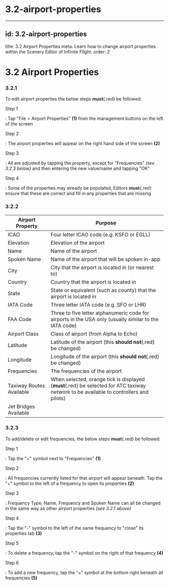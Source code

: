 # 3.2-airport-properties

---

## id: 3.2-airport-properties
title: 3.2 Airport Properties
meta: Learn how to change airport properties within the Scenery Editor of Infinite Flight.
order: 2

# 3.2 Airport Properties

### 3.2.1

To edit airport properties the below steps **must**{.red} be followed:

Step 1

: Tap "File > Airport Properties" **(1)** from the management buttons on the left of the screen

Step 2

: The airport properties will appear on the right hand side of the screen **(2)**

Step 3

: All are adjusted by tapping the property, except for "Frequencies" *(see 3.2.3 below)* and then entering the new value/name and tapping "OK"

Step 4

: Some of the properties may already be populated, Editors **must**{.red} ensure that these are correct and fill in any properties that are missing

### 3.2.2

| **Airport Property**     | **Purpose**                                                                                                                            |
| ------------------------ | -------------------------------------------------------------------------------------------------------------------------------------- |
| ICAO                     | Four letter ICAO code (e.g. KSFO or EGLL)                                                                                              |
| Elevation                | Elevation of the airport                                                                                                               |
| Name                     | Name of the airport                                                                                                                    |
| Spoken Name              | Name of the airport that will be spoken in-app                                                                                         |
| City                     | City that the airport is located in (or nearest to)                                                                                    |
| Country                  | Country that the airport is located in                                                                                                 |
| State                    | State or equivalent (such as county) that the airport is located in                                                                    |
| IATA Code                | Three letter IATA code (e.g. SFO or LHR)                                                                                               |
| FAA Code                 | Three to five letter alphanumeric code for airports in the USA only (usually similar to the IATA code)                                 |
| Airport Class            | Class of airport (from Alpha to Echo)                                                                                                  |
| Latitude                 | Latitude of the airport (this **should not**{.red} be changed)                                                                         |
| Longitude                | Longitude of the airport (this **should not**{.red} be changed)                                                                        |
| Frequencies              | The frequencies of the airport                                                                                                         |
| Taxiway Routes Available | When selected, orange tick is displayed (**must**{.red} be selected for ATC taxiway network to be available to controllers and pilots) |
| Jet Bridges Available    |                                                                                                                                        |

### 3.2.3

To add/delete or edit frequencies, the below steps **must**{.red} be followed:

Step 1

: Tap the "+" symbol next to "Frequencies" **(1)**

Step 2

: All frequencies currently listed for that airport will appear beneath. Tap the "+" symbol to the left of a frequency to open its properties **(2)**

Step 3

: Frequency Type, Name, Frequency and Spoken Name can all be changed in the same way as other airport properties *(see 3.2.1 above)*

Step 4

: Tap the "-" symbol to the left of the same frequency to "close" its properties tab **(3)**

Step 5

: To delete a frequency, tap the "-" symbol on the right of that frequency **(4)**

Step 6

: To add a new frequency, tap the "+" symbol at the bottom right beneath all frequencies **(5)**

